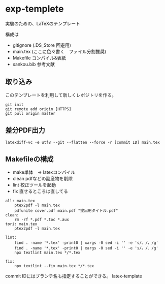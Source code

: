 # exp-templete

実験のための、LaTeXのテンプレート

構成は
- gitignore (.DS_Store 回避用)
- main.tex (ここに色々書く　ファイル分割推奨)
- Makefile コンパイル&表紙
- sankou.bib 参考文献




## 取り込み

このテンプレートを利用して新しくレポジトリを作る。


```
git init
git remote add origin [HTTPS]
git pull origin master
```


## 差分PDF出力

```
latexdiff-vc -e utf8 --git --flatten --force -r [commit ID] main.tex
```

## Makefileの構成

- make単体　-> latexコンパイル
- clean pdfなどの副産物を削除
- lint 校正ツールを起動
- fix 直せるところは直してる

```
all: main.tex
	ptex2pdf -l main.tex
	pdfunite cover.pdf main.pdf "提出用タイトル.pdf"
clean:
	rm -rf *.pdf *.toc *.aux
tori: main.tex
	ptex2pdf -l main.tex

lint:
	find . -name '*.tex' -print0 | xargs -0 sed -i '' -e 's/、/，/g'
	find . -name '*.tex' -print0 | xargs -0 sed -i '' -e 's/。/．/g'
	npx textlint main.tex */*.tex

fix:
	npx textlint --fix main.tex */*.tex

```



commit IDにはブランチ名も指定することができる。
latex-template
